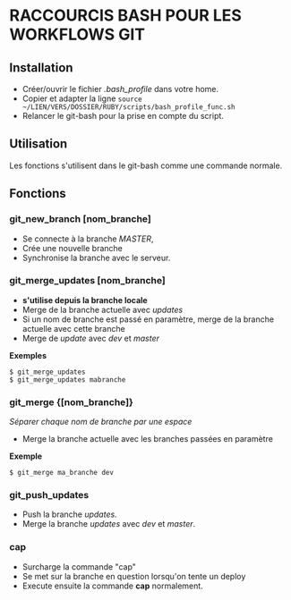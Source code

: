 # RACCOURCIS BASH POUR LES WORKFLOWS GIT

Installation
------
* Créer/ouvrir le fichier _.bash\_profile_ dans votre home.
* Copier et adapter la ligne ```source ~/LIEN/VERS/DOSSIER/RUBY/scripts/bash_profile_func.sh```
* Relancer le git-bash pour la prise en compte du script.

Utilisation
------
Les fonctions s'utilisent dans le git-bash comme une commande normale.

Fonctions
------
### git\_new\_branch [nom\_branche]
* Se connecte à la branche _MASTER_,
* Crée une nouvelle branche
* Synchronise la branche avec le serveur.

### git\_merge\_updates [nom\_branche]
* **s'utilise depuis la branche locale**
* Merge de la branche actuelle avec _updates_
* Si un nom de branche est passé en paramètre, merge de la branche actuelle avec cette branche
* Merge de _update_ avec _dev_ et _master_

**Exemples**

	$ git_merge_updates
	$ git_merge_updates mabranche


### git\_merge {[nom\_branche]}
*Séparer chaque nom de branche par une espace*
* Merge la branche actuelle avec les branches passées en paramètre

**Exemple**

	$ git_merge ma_branche dev

### git\_push\_updates
* Push la branche _updates_.
* Merge la branche _updates_ avec _dev_ et _master_.

### cap
* Surcharge la commande "cap"
* Se met sur la branche en question lorsqu'on tente un deploy
* Execute ensuite la commande **cap** normalement.